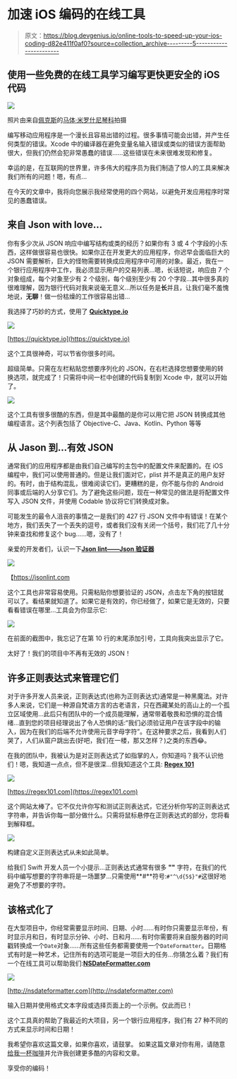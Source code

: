 # 加速 iOS 编码的在线工具

> 原文：<https://blog.devgenius.io/online-tools-to-speed-up-your-ios-coding-d82e411f0af0?source=collection_archive---------5----------------------->

## 使用一些免费的在线工具学习编写更快更安全的 iOS 代码

![](img/9923a3e9231d2fc75c39b385c11b7950.png)

照片由来自[佩克斯](https://www.pexels.com/it-it/foto/legno-persona-lavorando-settore-6790074/?utm_content=attributionCopyText&utm_medium=referral&utm_source=pexels)的[马体·米罗什尼琴科](https://www.pexels.com/it-it/@tima-miroshnichenko?utm_content=attributionCopyText&utm_medium=referral&utm_source=pexels)拍摄

编写移动应用程序是一个漫长且容易出错的过程。很多事情可能会出错，并产生任何类型的错误。Xcode 中的编译器在避免变量名输入错误或类似的错误方面帮助很大，但我们仍然会犯非常愚蠢的错误……这些错误在未来很难发现和修复。

幸运的是，在互联网的世界里，许多伟大的程序员为我们制造了惊人的工具来解决我们所有的问题！嗯，有点…

在今天的文章中，我将向您展示我经常使用的四个网站，以避免开发应用程序时常见的愚蠢错误。

## 来自 Json with love…

你有多少次从 JSON 响应中编写结构或类的经历？如果你有 3 或 4 个字段的小东西，这样做很容易也很快。如果你正在开发更大的应用程序，你迟早会面临巨大的 JSON 需要解析，巨大的怪物需要转换成应用程序中可用的对象。最近，我在一个银行应用程序中工作，我必须显示用户的交易列表…嗯，长话短说，响应由 7 个对象组成，每个对象至少有 2 个级别，每个级别至少有 20 个字段…其中很多真的很难理解，因为银行代码对我来说毫无意义…所以任务是**长**并且，让我们毫不羞愧地说，**无聊**！做一份枯燥的工作很容易出错…

我选择了巧妙的方式，使用了 [**Quicktype.io**](https://quicktype.io)

![](img/0d696c0148b45a278e9768a4b4ab53f6.png)

[https://quicktype.io](https://quicktype.io)

这个工具很神奇，可以节省你很多时间。

超级简单。只需在左栏粘贴您想要序列化的 JSON，在右栏选择您想要使用的转换选项，就完成了！只需将中间一栏中创建的代码复制到 Xcode 中，就可以开始了。

![](img/14bb8bef057a2bb408dcda581d872b8e.png)

这个工具有很多很酷的东西，但是其中最酷的是你可以用它把 JSON 转换成其他编程语言。这个列表包括了 Objective-C、Java、Kotlin、Python 等等

## 从 Jason 到…有效 JSON

通常我们的应用程序都是由我们自己编写的主包中的配置文件来配置的。在 iOS 编程中，我们可以使用普通的。但是让我们面对它，plist 并不是真正的用户友好的。有时，由于结构混乱，很难阅读它们，更糟糕的是，你不能与你的 Android 同事或后端的人分享它们。为了避免这些问题，现在一种常见的做法是将配置文件写入 JSON 文件，并使用 Codable 协议将它们转换成对象。

可能发生的最令人沮丧的事情之一是我们的 427 行 JSON 文件中有错误！在某个地方，我们丢失了一个丢失的逗号，或者我们没有关闭一个括号，我们花了几十分钟来查找和修复这个 bug……嗯，没有了！

亲爱的开发者们，认识一下[**Json lint——Json 验证器**](https://jsonlint.com)

![](img/6712eb74d016589c4a8378b6e532fa10.png)

【https://jsonlint.com 

这个工具也非常容易使用。只需粘贴你想要验证的 JSON，点击左下角的按钮就可以了。看结果就知道了。如果它是有效的，你已经做了，如果它是无效的，只要看看错误在哪里…工具会为你显示它:

![](img/af4f16b8ca1692c4f16ee55ca8303a1d.png)

在前面的截图中，我忘记了在第 10 行的末尾添加引号，工具向我突出显示了它。

太好了！我们的项目中不再有无效的 JSON！

## 许多正则表达式来管理它们

对于许多开发人员来说，正则表达式(也称为正则表达式)通常是一种黑魔法。对许多人来说，它们是一种源自梵语方言的古老语言，只在西藏某处的高山上的一个孤立区域使用…此后只有团队中的一个成员能理解，通常带着敬畏和恐惧的混合情绪…直到您的项目经理说出了令人恐惧的话:“我们必须验证用户在该字段中的输入，因为在我们的后端不允许使用元音字母字符”。在这种要求之后，我看到人们哭了，人们从窗户跳出去(好吧，我们在一楼，那又怎样？)之类的东西😂。

在我的团队中，我被认为是对正则表达式了如指掌的人，你知道吗？我不认识他们！嗯，我知道一点点，但不是很深…但我知道这个工具: [**Regex 101**](https://regex101.com)

![](img/dd1e0f9e67c186fa2d5f2fe34ee308cc.png)

[https://regex101.com](https://regex101.com)

这个网站太棒了。它不仅允许你写和测试正则表达式，它还分析你写的正则表达式字符串，并告诉你每一部分做什么。只需将鼠标悬停在正则表达式的部分，您将看到解释框。

![](img/f6aa71bae3a90895ad88de3eb8d65ec7.png)

构建自定义正则表达式从未如此简单。

给我们 Swift 开发人员一个小提示…正则表达式通常有很多 **"\"** 字符，在我们的代码中编写想要的字符串将是一场噩梦…只需使用**#**符号:`#"^\d{5$}"#`这很好地避免了不想要的字符。

## 该格式化了

在大型项目中，你经常需要显示时间、日期、小时……有时你只需要显示年份，有时显示月和日，有时显示分钟、小时、日和月……有时你需要将来自服务器的时间戳转换成一个`Date`对象……所有这些任务都需要使用一个`DateFormatter`。日期格式有时是一种艺术，记住所有的选项可能是一项巨大的任务…你猜怎么着？我们有一个在线工具可以帮助我们:[**NSDateFormatter.com**](http://nsdateformatter.com)

![](img/0415b6e981f80d19fb66216169cc0c89.png)

[http://nsdateformatter.com](http://nsdateformatter.com)

输入日期并使用格式文本字段或选择页面上的一个示例。仅此而已！

这个工具真的帮助了我最近的大项目，另一个银行应用程序，我们有 27 种不同的方式来显示时间和日期！

我希望你喜欢这篇文章，如果你喜欢，请鼓掌。
如果这篇文章对你有用，请随意[给我一杯咖啡](https://www.buymeacoffee.com/dy59tqxn794)并允许我创建更多酷的内容和文章。

享受你的编码！